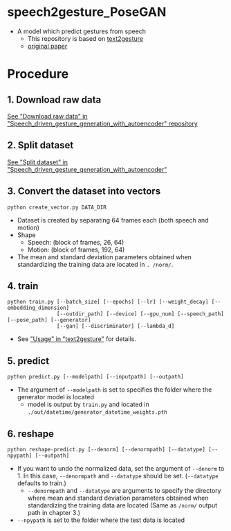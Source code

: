 # speech2gesture_PoseGAN

- A model which predict gestures from speech
  - This repository is based on [text2gesture][1]
  - [original paper][2]


# Procedure
## 1. Download raw data

[See "Download raw data" in "Speech_driven_gesture_generation_with_autoencoder" repository](https://github.com/GestureGeneration/Speech_driven_gesture_generation_with_autoencoder#1-download-raw-data)

## 2. Split dataset

[See "Split dataset" in "Speech_driven_gesture_generation_with_autoencoder"](https://github.com/GestureGeneration/Speech_driven_gesture_generation_with_autoencoder#2-split-dataset)

## 3. Convert the dataset into vectors

```
python create_vector.py DATA_DIR
```

- Dataset is created by separating 64 frames each (both speech and motion)
- Shape
	- Speech: (block of frames, 26, 64)
	- Motion: (block of frames, 192, 64)
- The mean and standard deviation parameters obtained when standardizing the training data are located in `. /norm/`.

## 4. train

```
python train.py [--batch_size] [--epochs] [--lr] [--weight_decay] [--embedding_dimension]
                [--outdir_path] [--device] [--gpu_num] [--speech_path] [--pose_path] [--generator]
                [--gan] [--discriminator] [--lambda_d]
```

- See ["Usage" in "text2gesture"](https://github.com/GestureGeneration/text2gesture#usage) for details.

## 5. predict

```
python predict.py [--modelpath] [--inputpath] [--outpath]
```

- The argument of `--modelpath` is set to specifies the folder where the generator model is located
	- model is output by `train.py` and located in `./out/datetime/generator_datetime_weights.pth`

## 6. reshape
```
python reshape-predict.py [--denorm] [--denormpath] [--datatype] [--npypath] [--outpath]
```

- If you want to undo the normalized data, set the argument of `--denorm` to 1. In this case, `--denormpath` and `--datatype` should be set. (`--datatype` defaults to train.)
    - `--denormpath` and `--datatype` are arguments to specify the directory where mean and standard deviation parameters obtained when standardizing the training data are located (Same as `/norm/` output path in chapter 3.)
- `--npypath` is set to the folder where the test data is located

[1]:https://github.com/GestureGeneration/text2gesture
[2]:https://people.eecs.berkeley.edu/~shiry/projects/speech2gesture/index.html
[3]:https://github.com/GestureGeneration/Speech_driven_gesture_generation_with_autoencoder